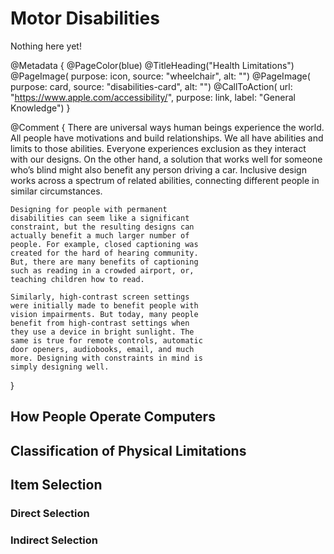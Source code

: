 # Motor Disabilities

Nothing here yet!

@Metadata {
    @PageColor(blue)
    @TitleHeading("Health Limitations")
    @PageImage(
               purpose: icon, 
               source: "wheelchair", 
               alt: "")
    @PageImage(
               purpose: card, 
               source: "disabilities-card", 
               alt: "")
    @CallToAction(
                url: "https://www.apple.com/accessibility/",
                purpose: link, 
                label: "General Knowledge")
}

@Comment {
    There are universal ways human beings
    experience the world. All people have
    motivations and build relationships. We all
    have abilities and limits to those abilities.
    Everyone experiences exclusion as they
    interact with our designs. On the other hand,
    a solution that works well for someone
    who’s blind might also benefit any person
    driving a car. Inclusive design works across
    a spectrum of related abilities, connecting
    different people in similar circumstances.
    
    Designing for people with permanent
    disabilities can seem like a significant
    constraint, but the resulting designs can
    actually benefit a much larger number of
    people. For example, closed captioning was
    created for the hard of hearing community.
    But, there are many benefits of captioning
    such as reading in a crowded airport, or,
    teaching children how to read.
    
    Similarly, high-contrast screen settings
    were initially made to benefit people with
    vision impairments. But today, many people
    benefit from high-contrast settings when
    they use a device in bright sunlight. The
    same is true for remote controls, automatic
    door openers, audiobooks, email, and much
    more. Designing with constraints in mind is
    simply designing well.
}

## How People Operate Computers 

## Classification of Physical Limitations

## Item Selection
### Direct Selection
### Indirect Selection 


